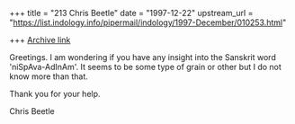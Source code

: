+++
title = "213 Chris Beetle"
date = "1997-12-22"
upstream_url = "https://list.indology.info/pipermail/indology/1997-December/010253.html"

+++
[Archive link](https://list.indology.info/pipermail/indology/1997-December/010253.html)

Greetings.  I am wondering if you have any insight into the Sanskrit word
'niSpAva-AdInAm'.  It seems to be some type of grain or other but I do not
know more than that.

Thank you for your help.

Chris Beetle



